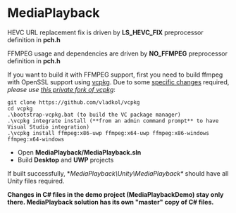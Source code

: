 # MediaPlayback

HEVC URL replacement fix is driven by **LS_HEVC_FIX** preprocessor definition in **pch.h** 

FFMPEG usage and dependencies are driven by **NO_FFMPEG** preprocessor definition in **pch.h** 

If you want to build it with FFMPEG support, first you need to build ffmpeg with OpenSSL support using [vcpkg](https://github.com/Microsoft/vcpkg). 
Due to some [specific changes](https://blogs.msdn.microsoft.com/gillesk/2017/06/21/building-ffmpeg-for-windows-with-httpstls-support/) required, *please use [this private fork of vcpkg](https://github.com/vladkol/vcpkg)*: 

```
git clone https://github.com/vladkol/vcpkg 
cd vcpkg
.\bootstrap-vcpkg.bat (to build the VC package manager)
.\vcpkg integrate install (**from an admin command prompt** to have Visual Studio integration)
.\vcpkg install ffmpeg:x86-uwp ffmpeg:x64-uwp ffmpeg:x86-windows ffmpeg:x64-windows
```
* Open **MediaPlayback/MediaPlayback.sln** 
* Build **Desktop** and **UWP** projects 

If built successfully, **MediaPlayback\Unity\MediaPlayback\** should have all Unity files required.

**Changes in C# files in the demo project (MediaPlaybackDemo) stay only there. MediaPlayback solution has its own "master" copy of C# files.**
